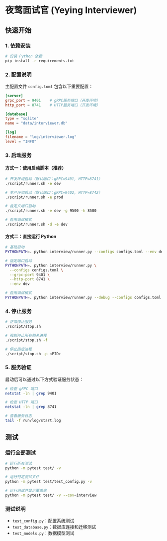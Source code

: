 # 夜莺面试官 (Yeying Interviewer)

## 快速开始

### 1. 依赖安装

```bash
# 安装 Python 依赖
pip install -r requirements.txt
```

### 2. 配置说明

主配置文件 `config.toml` 包含以下重要配置：

```toml
[server]
grpc_port = 9401    # gRPC服务端口（开发环境）
http_port = 8741    # HTTP服务端口（开发环境）

[database]
type = "sqlite"
name = "data/interviewer.db"

[log]
filename = "log/interviewer.log"
level = "INFO"
```

### 3. 启动服务

#### 方式一：使用启动脚本（推荐）

```bash
# 开发环境启动（默认端口：gRPC=9401, HTTP=8741）
./script/runner.sh -e dev

# 生产环境启动（默认端口：gRPC=9402, HTTP=8742）
./script/runner.sh -e prod

# 自定义端口启动
./script/runner.sh -e dev -g 9500 -h 8500

# 启用调试模式
./script/runner.sh -d -e dev
```

#### 方式二：直接运行 Python

```bash
# 基础启动
PYTHONPATH=. python interview/runner.py --configs configs.toml --env dev

# 指定端口启动
PYTHONPATH=. python interview/runner.py \
  --configs configs.toml \
  --grpc-port 9401 \
  --http-port 8741 \
  --env dev

# 启用调试模式
PYTHONPATH=. python interview/runner.py --debug --configs configs.toml --env dev
```

### 4. 停止服务

```bash
# 正常停止服务
./script/stop.sh

# 强制停止所有相关进程
./script/stop.sh -f

# 停止指定进程
./script/stop.sh -p <PID>
```

### 5. 服务验证

启动后可以通过以下方式验证服务状态：

```bash
# 检查 gRPC 端口
netstat -ln | grep 9401

# 检查 HTTP 端口  
netstat -ln | grep 8741

# 查看服务日志
tail -f run/log/start.log
```

## 测试

### 运行全部测试

```bash
# 运行所有测试
python -m pytest test/ -v

# 运行特定测试文件
python -m pytest test/test_config.py -v

# 运行测试并显示覆盖率
python -m pytest test/ -v --cov=interview
```

### 测试说明

- `test_config.py`：配置系统测试
- `test_database.py`：数据库连接和迁移测试  
- `test_models.py`：数据模型测试
